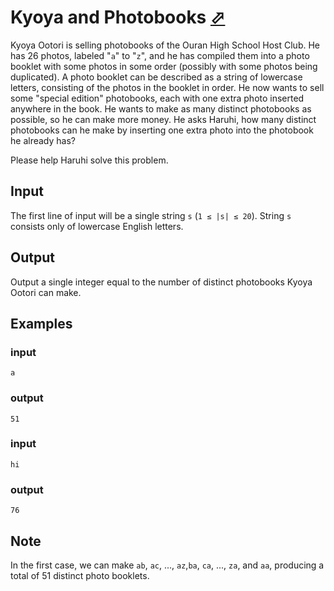 # Kyoya and Photobooks [⬀](https://codeforces.com/problemset/problem/554/A)

Kyoya Ootori is selling photobooks of the Ouran High School Host Club. He has 26 photos, labeled "`a`" to "`z`", and he has compiled them into a photo booklet with some photos in some order (possibly with some photos being duplicated). A photo booklet can be described as a string of lowercase letters, consisting of the photos in the booklet in order. He now wants to sell some "special edition" photobooks, each with one extra photo inserted anywhere in the book. He wants to make as many distinct photobooks as possible, so he can make more money. He asks Haruhi, how many distinct photobooks can he make by inserting one extra photo into the photobook he already has?

Please help Haruhi solve this problem.

## Input

The first line of input will be a single string `s` (`1 ≤ |s| ≤ 20`). String `s` consists only of lowercase English letters.

## Output

Output a single integer equal to the number of distinct photobooks Kyoya Ootori can make.

## Examples
### input
```
a
```
### output
```
51
```

### input
```
hi
```
### output
```
76
```

## Note

In the first case, we can make `ab`, `ac`, ..., `az`,`ba`, `ca`, ..., `za`, and `aa`, producing a total of 51 distinct photo booklets.
